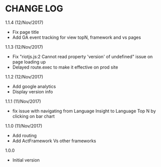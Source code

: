 # CHANGE LOG

1.1.4 (12/Nov/2017)
* Fix page title
* Add GA event tracking for view topN, framework and vs pages

1.1.3 (12/Nov/2017)
* Fix "riotjs.js:2 Cannot read property 'version' of undefined" issue on page loading up
* Delayed route.exec to make it effective on prod site

1.1.2 (12/Nov/2017)
* Add google analytics
* Display version info

1.1.1 (11/Nov/2017)
* fix issue with navigating from Language Insight to Language Top N by clicking on bar chart

1.1.0 (11/Nov/2017)
* Add routing
* Add ActFramework Vs other frameworks

1.0.0
* Initial version
